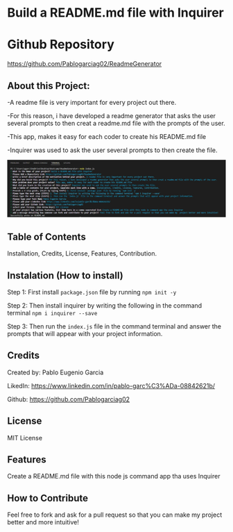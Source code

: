 # Build a README.md file with Inquirer

# Github Repository
https://github.com/Pablogarciag02/ReadmeGenerator

## About this Project: 
-A readme file is very important for every project out there.

-For this reason, i have developed a readme generator that asks the user several prompts to then creat a readme.md file with the prompts of the user.

-This app, makes it easy for each coder to create his README.md file

-Inquirer was used to ask the user several prompts to then create the file.

![Example](readmeExample.jpg)

## Table of Contents
Installation, Credits, License, Features, Contribution.

## Instalation (How to install)
Step 1: First install `package.json` file by running `npm init -y`

Step 2: Then install inquirer by writing the following in the command terminal `npm i inquirer --save`

Step 3: Then run the `index.js` file in the command terminal and answer the prompts that will appear with your project information. 

## Credits
Created by: Pablo Eugenio Garcia

LikedIn: https://www.linkedin.com/in/pablo-garc%C3%ADa-08842621b/

Github: https://github.com/Pablogarciag02


## License
MIT License

## Features
Create a README.md file with this node js command app tha uses Inquirer

## How to Contribute
Feel free to fork and ask for a pull request so that you can make my  project better and more intuitive!
